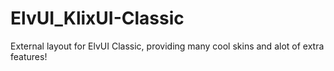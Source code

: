 # ElvUI_KlixUI-Classic
External layout for ElvUI Classic, providing many cool skins and alot of extra features!
